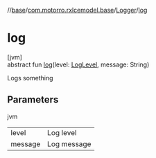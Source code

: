 //[base](../../../index.md)/[com.motorro.rxlcemodel.base](../index.md)/[Logger](index.md)/[log](log.md)

# log

[jvm]\
abstract fun [log](log.md)(level: [LogLevel](../-log-level/index.md), message: String)

Logs something

## Parameters

jvm

| | |
|---|---|
| level | Log level |
| message | Log message |

